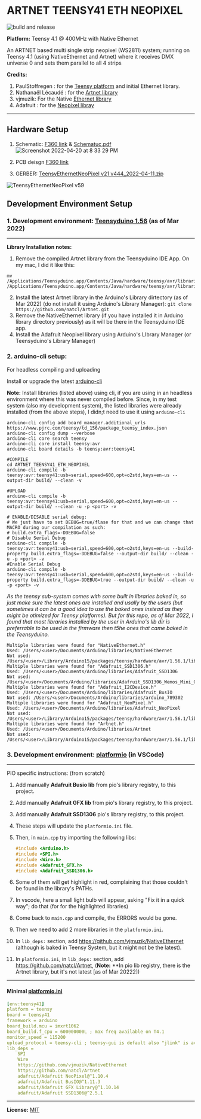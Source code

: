 # ARTNET TEENSY41 ETH NEOPIXEL

![build and release](https://github.com/dattasaurabh82/ARTNET_TEENSY41_ETH_NEOPIXEL/actions/workflows/main.yml/badge.svg)

__Platform:__ Teensy 4.1 @ 400MHz with Native Ethernet

An ARTNET based multi single strip neopixel (WS2811) system; running on Teensy 4.1 (using NativeEthernet and Artnet) where it receives DMX universe 0 and sets them parallel to all 4 strips

__Credits:__

1. PaulStoffregen : for the [Teensy platform](https://github.com/PaulStoffregen/cores) and initial Ethernet library.
2. Nathanaël Lécaudé : for the [Artnet library](https://github.com/natcl/Artnet)
3. vjmuzik: For the Native [Ethernet library](https://github.com/vjmuzik/NativeEthernet)
4. Adafruit : for the [Neopixel libray](https://github.com/adafruit/Adafruit_NeoPixel)

---

## Hardware Setup

1. Schematic: [F360 link](https://a360.co/3s11Ogf) & [Schematuc.pdf](https://github.com/dattasaurabh82/ARTNET_TEENSY41_ETH_NEOPIXEL/blob/main/Schematic.pdf)
![Screenshot 2022-04-20 at 8 33 29 PM](https://user-images.githubusercontent.com/4619862/164231916-6705f384-f0fe-4fe1-af7a-472f45dfab4b.png)

2. PCB deisgn [F360 link](https://a360.co/3EvgDMN)

3. GERBER: [TeensyEthernetNeoPixel v21 v444_2022-04-11.zip](https://github.com/dattasaurabh82/ARTNET_TEENSY41_ETH_NEOPIXEL/blob/main/GERBERS/TeensyEthernetNeoPixel%20v21%20v444_2022-04-11.zip)

![TeensyEthernetNeoPixel v59](https://user-images.githubusercontent.com/4619862/158967454-083e91c5-0bb7-464e-9c60-529dc53f1da3.png)

## Development Environment Setup

### 1. __Development environment:__ [Teensyduino 1.56](https://www.pjrc.com/teensy/td_download.html) (as of Mar 2022)

---
__Library Installation notes:__

1. Remove the compiled Artnet library from the Teensyduino IDE App. On my mac, I did it like this:

```shell
mv /Applications/Teensyduino.app/Contents/Java/hardware/teensy/avr/libraries/Artnet /Applications/Teensyduino.app/Contents/Java/hardware/teensy/avr/libraries/.Artnet_old
```

2. Install the latest Artnet library in the Arduino's Library dirtectory (as of Mar 2022) (do not install it using Arduino's Library Manager): `git clone https://github.com/natcl/Artnet.git`
3. Remove the NativeEthernet library (if you have installed it in Arduino library directory previously) as it will be there in the Teensyduino IDE app.
4. Install the Adafruit Neopixel library using Arduino's LIbrary Manager (or Teensyduino's Library Manager)  

### 2. __arduino-cli setup:__

For headless compiling and uploading

Install or upgrade the latest [arduino-cli](https://github.com/arduino/arduino-cli)

__Note:__ Install libraries (listed above) using cli, if you are using in an headless environment where this was never compiled before.
Since, in my test system (also my development system), the listed libraries were already installed (from the above steps), I didn;t need to use it using `arduino-cli`

```shell
arduino-cli config add board_manager.additional_urls https://www.pjrc.com/teensy/td_156/package_teensy_index.json
arduino-cli config dump --verbose
arduino-cli core search teensy
arduino-cli core install teensy:avr
arduino-cli board details -b teensy:avr:teensy41

#COMPILE
cd ARTNET_TEENSY41_ETH_NEOPIXEL
arduino-cli compile -b teensy:avr:teensy41:usb=serial,speed=600,opt=o2std,keys=en-us --output-dir build/ --clean -v

#UPLOAD
arduino-cli compile -b teensy:avr:teensy41:usb=serial,speed=600,opt=o2std,keys=en-us --output-dir build/ --clean -u -p <port> -v

# ENABLE/DISABLE serial debug:
# We just have to set DEBUG=true/flase for that and we can change that MACRO during our compilation as such:
# build.extra_flags=-DDEBUG=false
# Disable Serial Debug
arduino-cli compile -b teensy:avr:teensy41:usb=serial,speed=600,opt=o2std,keys=en-us --build-property build.extra_flags=-DDEBUG=false --output-dir build/ --clean -u -p <port> -v
#Enable Serial Debug
arduino-cli compile -b teensy:avr:teensy41:usb=serial,speed=600,opt=o2std,keys=en-us --build-property build.extra_flags=-DDEBUG=true --output-dir build/ --clean -u -p <port> -v
```

_As the teensy sub-system comes with some built in libraries baked in, so just make sure the latest ones are installed and usally by the users (but sometimes it can be a good idea to use the baked ones instead as they might be otimized for Teensy platforms). But for this repo, as of Mar 2022, I found that most libraries installed by the user in Arduino's lib dir is preferrable to be used in the firmware then t5he ones that came baked in the Teensyduino._

```shell
Multiple libraries were found for "NativeEthernet.h"
Used: /Users/<user>/Documents/Arduino/libraries/NativeEthernet
Not used: /Users/<user>/Library/Arduino15/packages/teensy/hardware/avr/1.56.1/libraries/NativeEthernet
Multiple libraries were found for "Adafruit_SSD1306.h"
Used: /Users/<user>/Documents/Arduino/libraries/Adafruit_SSD1306
Not used: /Users/<user>/Documents/Arduino/libraries/Adafruit_SSD1306_Wemos_Mini_OLED
Multiple libraries were found for "Adafruit_I2CDevice.h"
Used: /Users/<user>/Documents/Arduino/libraries/Adafruit_BusIO
Not used: /Users/<user>/Documents/Arduino/libraries/arduino_789302
Multiple libraries were found for "Adafruit_NeoPixel.h"
Used: /Users/<user>/Documents/Arduino/libraries/Adafruit_NeoPixel
Not used: /Users/<user>/Library/Arduino15/packages/teensy/hardware/avr/1.56.1/libraries/Adafruit_NeoPixel
Multiple libraries were found for "Artnet.h"
Used: /Users/<user>/Documents/Arduino/libraries/Artnet
Not used: /Users/<user>/Library/Arduino15/packages/teensy/hardware/avr/1.56.1/libraries/Artnet
```

### 3. __Development environment:__ [platformio](https://platformio.org/) (in VSCode)

---
PIO specific instructions: (from scratch)

1. Add manually __Adafruit Busio lib__ from pio's library registry, to this project.
2. Add manually __Adafruit GFX lib__ from pio's library registry, to this project.
3. Add manually __Adafruit SSD1306__ pio's library registry, to this project.
4. These steps will update the `platformio.ini` file.
5. Then, in `main.cpp` try importing the following libs:

    ```c++
    #include <Arduino.h>
    #include <SPI.h>
    #include <Wire.h>
    #include <Adafruit_GFX.h>
    #include <Adafruit_SSD1306.h>
    ```

6. Some of them will get highlight in red, complaining that those couldn't be found in the library's PATHs.
7. In vscode, here a small light bulb will appear, asking "Fix it in a quick way"; do that (for for the highlighted libraries)
8. Come back to `main.cpp` and compile, the ERRORS would be gone.
9. Then we need to add 2 more libraries in the `platformio.ini`.
10. In `lib_deps:` section, add <https://github.com/vjmuzik/NativeEthernet> (although is baked in Teensy System, but it might not be the latest).
11. In `platformio.ini`, in `lib_deps:` section, add <https://github.com/natcl/Artnet>, (__Note:__ **In pio lib registry, there is the Artnet library, but it's not latest [as of Mar 20222])

---

#### Minimal [platformio.ini](https://github.com/dattasaurabh82/ARTNET_TEENSY41_ETH_NEOPIXEL/blob/main/platformio_alternative/teensy41_pio_artnet_demo/platformio.ini)

```yaml
[env:teensy41]
platform = teensy
board = teensy41
framework = arduino
board_build.mcu = imxrt1062
board_build.f_cpu = 600000000L ; max freq available on T4.1
monitor_speed = 115200
upload_protocol = teensy-cli ; teensy-gui is default also "jlink" is available
lib_deps = 
    SPI
    Wire
    https://github.com/vjmuzik/NativeEthernet
    https://github.com/natcl/Artnet
    adafruit/Adafruit NeoPixel@^1.10.4
    adafruit/Adafruit BusIO@^1.11.3
    adafruit/Adafruit GFX Library@^1.10.14
    adafruit/Adafruit SSD1306@^2.5.1
```

---

__License:__  [MIT](https://github.com/dattasaurabh82/ARTNET_TEENSY41_ETH_NEOPIXEL/blob/main/LICENSE)
